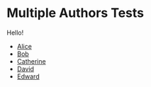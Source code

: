 # Multiple Authors Tests


<!--more-->

Hello!

- [Alice](/authors/alice)
- [Bob](/authors/bob)
- [Catherine](/authors/catherine)
- [David](/authors/david)
- [Edward](/authors/edward)

